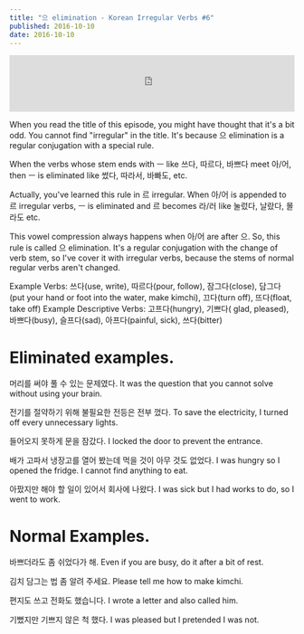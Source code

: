```yaml
---
title: "으 elimination - Korean Irregular Verbs #6"
published: 2016-10-10
date: 2016-10-10
---
```

<iframe id="audio_iframe" src="https://www.podbean.com/media/player/fif53-636cc8?skin=9" width="100%" height="100" frameborder="0" scrolling="no"></iframe>

When you read the title of this episode, you might have thought that it's a bit odd. You cannot find "irregular" in the title. It's because 으 elimination is a regular conjugation with a special rule. 

When the verbs whose stem ends with ㅡ like 쓰다, 따르다, 바쁘다 meet 아/어, then ㅡ is eliminated like 썼다, 따라서, 바빠도, etc. 

Actually, you've learned this rule in 르 irregular. When 아/어 is appended to 르 irregular verbs, ㅡ is eliminated and 르 becomes 라/러 like 눌렀다, 날랐다, 몰라도 etc. 

This vowel compression always happens when 아/어 are after 으. So, this rule is called 으 elimination. It's a regular conjugation with the change of verb stem, so I've cover it with irregular verbs, because the stems of normal regular verbs aren't changed. 

Example Verbs: 쓰다(use, write), 따르다(pour, follow), 잠그다(close), 담그다(put your hand or foot into the water, make kimchi), 끄다(turn off), 뜨다(float, take off)
Example Descriptive Verbs: 고프다(hungry), 기쁘다( glad, pleased), 바쁘다(busy), 슬프다(sad), 아프다(painful, sick), 쓰다(bitter)

#  Eliminated examples. 

머리를 써야 풀 수 있는 문제였다. 
It was the question that you cannot solve without using your brain. 

전기를 절약하기 위해 불필요한 전등은 전부 껐다. 
To save the electricity, I turned off every unnecessary lights. 

들어오지 못하게 문을 잠갔다. 
I locked the door to prevent the entrance. 

배가 고파서 냉장고를 열어 봤는데 먹을 것이 아무 것도 없었다. 
I was hungry so I opened the fridge. I cannot find anything to eat.

아팠지만 해야 할 일이 있어서 회사에 나왔다. 
I was sick but I had works to do, so I went to work. 

#  Normal Examples. 

바쁘더라도 좀 쉬었다가 해. 
Even if you are busy, do it after a bit of rest. 

김치 담그는 법 좀 알려 주세요. 
Please tell me how to make kimchi. 

편지도 쓰고 전화도 했습니다. 
I wrote a letter and  also called him. 

기뻤지만 기쁘지 않은 척 했다. 
I was pleased but I pretended I was not. 
